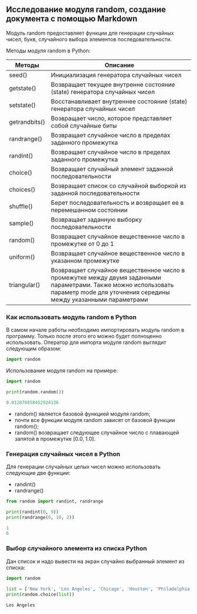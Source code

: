 ## Исследование модуля random, создание документа с помощью Markdown

Модуль random предоставляет функции для генерации случайных чисел, букв, случайного выбора элементов последовательности.

Методы модуля random в Python:

Методы | Описание
------------ | -------------
seed()	| Инициализация генератора случайных чисел
getstate() |	Возвращает текущее внутренне состояние (state) генератора случайных чисел
setstate()	| Восстанавливает внутреннее состояние (state) генератора случайных чисел
getrandbits() |	Возвращает число, которое представляет собой случайные биты
randrange()	| Возвращает случайное число в пределах заданного промежутка
randint()	| Возвращает случайное число в пределах заданного промежутка
choice() |	Возвращает случайный элемент заданной последовательности
choices()	| Возвращает список со случайной выборкой из заданной последовательности
shuffle() | Берет последовательность и возвращает ее в перемешанном состоянии
sample() |	Возвращает заданную выборку последовательности
random() |	Возвращает случайное вещественное число в промежутке от 0 до 1
uniform() |	Возвращает случайное вещественное число в указанном промежутке
triangular() |	Возвращает случайное вещественное число в промежутке между двумя заданными параметрами. Также можно использовать параметр mode для уточнения середины между указанными параметрами

### Как использовать модуль random в Python

В самом начале работы необходимо импортировать модуль random в программу. Только после этого его можно будет полноценно использовать. Оператор для импорта модуля random выглядит следующим образом:

```python
import random
```
Использование модуля random на примере:

```python
import random

print(random.random())
```

```python
0.012878858452924136
```

* random() является базовой функцией модуля random;
* почти все функции модуля random зависят от базовой функции random();
* random() возвращает следующее случайное число с плавающей запятой в промежутке [0.0, 1.0].

### Генерация случайных чисел в Python

Для генерации случайных целых чисел можно использовать следующие две функции:

* randint()
* randrange()

```python
from random import randint, randrange

print(randint(0, 9))
print(randrange(0, 10, 2))
```

```python
1
6
```

### Выбор случайного элемента из списка Python

Дан список и надо вывести на экран случайно выбранный элемент из списка:

```python
import random
 
list = ['New York', 'Los Angeles', 'Chicago', 'Houston', 'Philadelphia']
print(random.choice(list))
```

```python
Los Angeles
```

